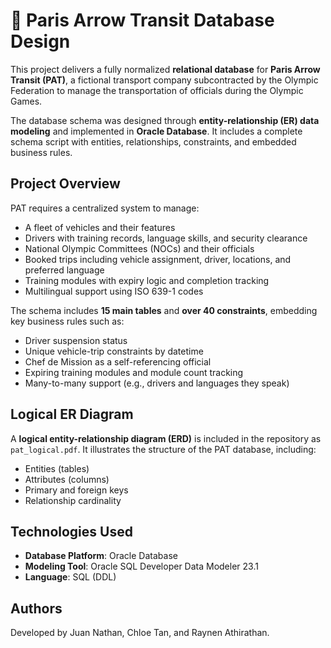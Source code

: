 # 🚌 Paris Arrow Transit Database Design

This project delivers a fully normalized **relational database** for **Paris Arrow Transit (PAT)**, a fictional transport company subcontracted by the Olympic Federation to manage the transportation of officials during the Olympic Games.

The database schema was designed through **entity-relationship (ER) data modeling** and implemented in **Oracle Database**. It includes a complete schema script with entities, relationships, constraints, and embedded business rules.

## Project Overview

PAT requires a centralized system to manage:

- A fleet of vehicles and their features
- Drivers with training records, language skills, and security clearance
- National Olympic Committees (NOCs) and their officials
- Booked trips including vehicle assignment, driver, locations, and preferred language
- Training modules with expiry logic and completion tracking
- Multilingual support using ISO 639-1 codes

The schema includes **15 main tables** and **over 40 constraints**, embedding key business rules such as:

- Driver suspension status
- Unique vehicle-trip constraints by datetime
- Chef de Mission as a self-referencing official
- Expiring training modules and module count tracking
- Many-to-many support (e.g., drivers and languages they speak)

## Logical ER Diagram

A **logical entity-relationship diagram (ERD)** is included in the repository as `pat_logical.pdf`. It illustrates the structure of the PAT database, including:

- Entities (tables)
- Attributes (columns)
- Primary and foreign keys
- Relationship cardinality

## Technologies Used

- **Database Platform**: Oracle Database
- **Modeling Tool**: Oracle SQL Developer Data Modeler 23.1
- **Language**: SQL (DDL)

## Authors

Developed by Juan Nathan, Chloe Tan, and Raynen Athirathan.















